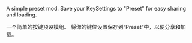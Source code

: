 A simple preset mod.
Save your KeySettings to "Preset" for easy sharing and loading.

一个简单的按键预设模组。
将你的键位设置保存到“Preset”中，以便分享和加载。
